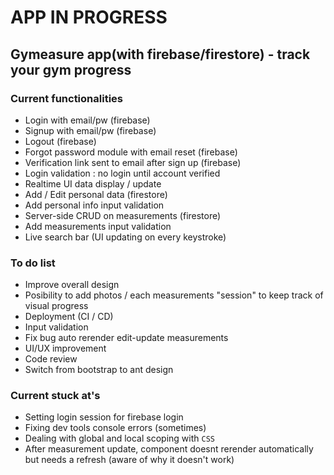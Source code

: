 # APP IN PROGRESS

## Gymeasure app(with firebase/firestore) - track your gym progress

### Current functionalities
- Login with email/pw (firebase)
- Signup with email/pw (firebase)
- Logout (firebase)
- Forgot password module with email reset (firebase)
- Verification link sent to email after sign up (firebase)
- Login validation : no login until account verified
- Realtime UI data display / update
- Add / Edit personal data (firestore)
- Add personal info input validation
- Server-side CRUD on measurements (firestore)
- Add measurements input validation
- Live search bar (UI updating on every keystroke)

### To do list
- Improve overall design
- Posibility to add photos / each measurements "session" to keep track of visual progress
- Deployment (CI / CD)
- Input validation
- Fix bug auto rerender edit-update measurements
- UI/UX improvement
- Code review
- Switch from bootstrap to ant design

### Current stuck at's
- Setting login session for firebase login
- Fixing dev tools console errors (sometimes)
- Dealing with global and local scoping with `CSS`
- After measurement update, component doesnt rerender automatically but needs a refresh (aware of why it doesn't work)